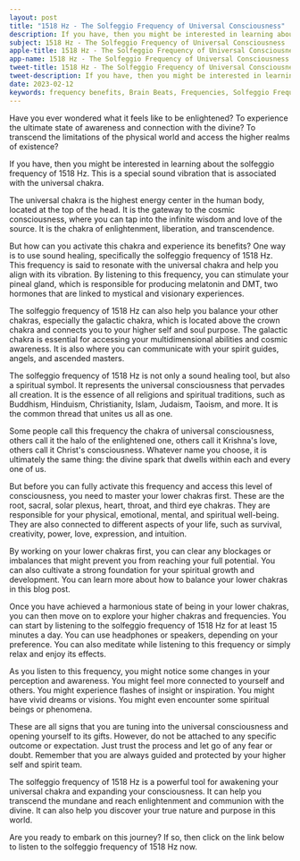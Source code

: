 ```yaml
---
layout: post
title: "1518 Hz - The Solfeggio Frequency of Universal Consciousness"
description: If you have, then you might be interested in learning about the solfeggio frequency of 1518 Hz. This is a special sound vibration that is associated with the universal chakra.
subject: 1518 Hz - The Solfeggio Frequency of Universal Consciousness
apple-title: 1518 Hz - The Solfeggio Frequency of Universal Consciousness
app-name: 1518 Hz - The Solfeggio Frequency of Universal Consciousness
tweet-title: 1518 Hz - The Solfeggio Frequency of Universal Consciousness
tweet-description: If you have, then you might be interested in learning about the solfeggio frequency of 1518 Hz. This is a special sound vibration that is associated with the universal chakra.
date: 2023-02-12
keywords: frequency benefits, Brain Beats, Frequencies, Solfeggio Frequency, galactic chakra, 1518 Hz, Brain wave entrainment, sound therapy
---
```


Have you ever wondered what it feels like to be enlightened? To experience the ultimate state of awareness and connection with the divine? To transcend the limitations of the physical world and access the higher realms of existence?

If you have, then you might be interested in learning about the solfeggio frequency of 1518 Hz. This is a special sound vibration that is associated with the universal chakra.

The universal chakra is the highest energy center in the human body, located at the top of the head. It is the gateway to the cosmic consciousness, where you can tap into the infinite wisdom and love of the source. It is the chakra of enlightenment, liberation, and transcendence.

But how can you activate this chakra and experience its benefits? One way is to use sound healing, specifically the solfeggio frequency of 1518 Hz. This frequency is said to resonate with the universal chakra and help you align with its vibration. By listening to this frequency, you can stimulate your pineal gland, which is responsible for producing melatonin and DMT, two hormones that are linked to mystical and visionary experiences.

The solfeggio frequency of 1518 Hz can also help you balance your other chakras, especially the galactic chakra, which is located above the crown chakra and connects you to your higher self and soul purpose. The galactic chakra is essential for accessing your multidimensional abilities and cosmic awareness. It is also where you can communicate with your spirit guides, angels, and ascended masters.

The solfeggio frequency of 1518 Hz is not only a sound healing tool, but also a spiritual symbol. It represents the universal consciousness that pervades all creation. It is the essence of all religions and spiritual traditions, such as Buddhism, Hinduism, Christianity, Islam, Judaism, Taoism, and more. It is the common thread that unites us all as one.

Some people call this frequency the chakra of universal consciousness, others call it the halo of the enlightened one, others call it Krishna's love, others call it Christ's consciousness. Whatever name you choose, it is ultimately the same thing: the divine spark that dwells within each and every one of us.

But before you can fully activate this frequency and access this level of consciousness, you need to master your lower chakras first. These are the root, sacral, solar plexus, heart, throat, and third eye chakras. They are responsible for your physical, emotional, mental, and spiritual well-being. They are also connected to different aspects of your life, such as survival, creativity, power, love, expression, and intuition.

By working on your lower chakras first, you can clear any blockages or imbalances that might prevent you from reaching your full potential. You can also cultivate a strong foundation for your spiritual growth and development. You can learn more about how to balance your lower chakras in this blog post.

Once you have achieved a harmonious state of being in your lower chakras, you can then move on to explore your higher chakras and frequencies. You can start by listening to the solfeggio frequency of 1518 Hz for at least 15 minutes a day. You can use headphones or speakers, depending on your preference. You can also meditate while listening to this frequency or simply relax and enjoy its effects.

As you listen to this frequency, you might notice some changes in your perception and awareness. You might feel more connected to yourself and others. You might experience flashes of insight or inspiration. You might have vivid dreams or visions. You might even encounter some spiritual beings or phenomena.

These are all signs that you are tuning into the universal consciousness and opening yourself to its gifts. However, do not be attached to any specific outcome or expectation. Just trust the process and let go of any fear or doubt. Remember that you are always guided and protected by your higher self and spirit team.

The solfeggio frequency of 1518 Hz is a powerful tool for awakening your universal chakra and expanding your consciousness. It can help you transcend the mundane and reach enlightenment and communion with the divine. It can also help you discover your true nature and purpose in this world.

Are you ready to embark on this journey? If so, then click on the link below to listen to the solfeggio frequency of 1518 Hz now.